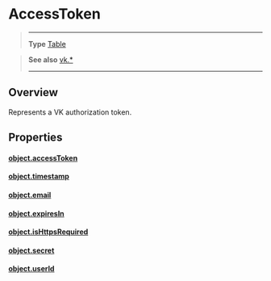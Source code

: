# AccessToken

> --------------------- ------------------------------------------------------------------------------------------
> __Type__              [Table](https://docs.coronalabs.com/api/type/Table.html)

> __See also__          [vk.*](/plugin/vk/)
> --------------------- ------------------------------------------------------------------------------------------

## Overview

Represents a VK authorization token.

## Properties

#### [object.accessToken](/plugin/vk/type/AccessToken/accessToken)

#### [object.timestamp](/plugin/vk/type/AccessToken/timestamp)

#### [object.email](/plugin/vk/type/AccessToken/email)

#### [object.expiresIn](/plugin/vk/type/AccessToken/expiresIn)

#### [object.isHttpsRequired](/plugin/vk/type/AccessToken/isHttpsRequired)

#### [object.secret](/plugin/vk/type/AccessToken/secret)

#### [object.userId](/plugin/vk/type/AccessToken/userId)